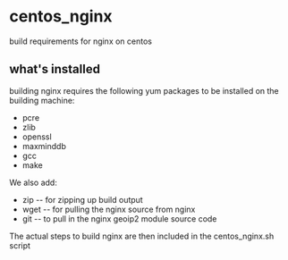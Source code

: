 # centos_nginx

build requirements for nginx on centos

## what's installed

building nginx requires the following yum packages
to be installed on the building machine:

  * pcre
  * zlib
  * openssl
  * maxminddb
  * gcc
  * make
  
We also add:
  
  * zip -- for zipping up build output
  * wget -- for pulling the nginx source from nginx
  * git -- to pull in the nginx geoip2 module source code
     
The actual steps to build nginx are then included in the centos_nginx.sh script

